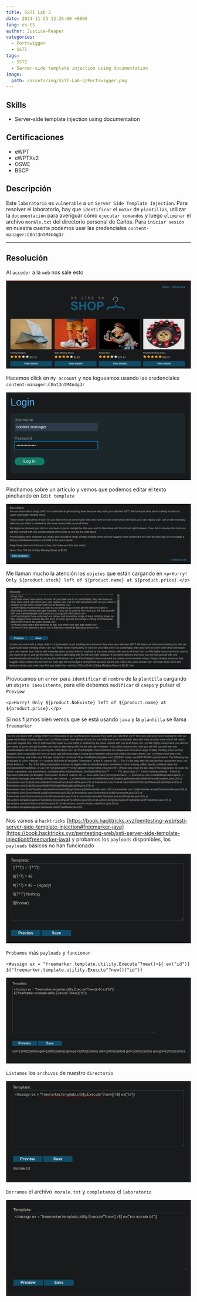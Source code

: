 ```yaml
---
title: SSTI Lab 3
date: 2024-11-23 12:26:00 +0800
lang: es-ES
author: Justice-Reaper
categories:
  - Portswigger
  - SSTI
tags:
  - SSTI
  - Server-side template injection using documentation
image:
  path: /assets/img/SSTI-Lab-3/Portswigger.png
---
```


## Skills

- Server-side template injection using documentation

## Certificaciones

- eWPT
- eWPTXv2
- OSWE
- BSCP
  
## Descripción

Este `laboratorio` es `vulnerable` a un `Server Side Template Injection`. Para resolver el laboratorio, hay que `identificar` el `motor` de `plantillas`, utilizar la `documentación` para averiguar cómo `ejecutar comandos` y luego `eliminar` el archivo `morale.txt` del directorio personal de Carlos. Para `iniciar sesión` en nuestra cuenta podemos usar las credenciales `content-manager:C0nt3ntM4n4g3r`

---
## Resolución

Al `acceder` a la `web` nos sale esto

![](/assets/img/SSTI-Lab-3/image_1.png)

Hacemos click en `My account` y nos logueamos usando las credenciales `content-manager:C0nt3ntM4n4g3r`

![](/assets/img/SSTI-Lab-3/image_2.png)

Pinchamos sobre un artículo y vemos que podemos editar el texto pinchando en `Edit template`

![](/assets/img/SSTI-Lab-3/image_3.png)

Me llaman mucho la atención los `objetos` que están cargando en `<p>Hurry! Only ${product.stock} left of ${product.name} at ${product.price}.</p>`

![](/assets/img/SSTI-Lab-3/image_4.png)

Provocamos un `error` para `identificar` el `nombre` de la `plantilla` cargando un `objeto inexistente`, para ello debemos `modificar` el `campo` y pulsar el `Preview`

```
<p>Hurry! Only ${product.NoExiste} left of ${product.name} at ${product.price}.</p>
```

Si nos fijamos bien vemos que se está usando `java` y la `plantilla` se llama `freemarker`

![](/assets/img/SSTI-Lab-3/image_5.png)

Nos vamos a `hacktricks` [https://book.hacktricks.xyz/pentesting-web/ssti-server-side-template-injection#freemarker-java](https://book.hacktricks.xyz/pentesting-web/ssti-server-side-template-injection#freemarker-java) y probamos los `payloads` disponibles, los `payloads` básicos no han funcionado

![](/assets/img/SSTI-Lab-3/image_6.png)

`Probamos` más `payloads` y `funcionan`

```
<#assign ex = "freemarker.template.utility.Execute"?new()>${ ex("id")}
${"freemarker.template.utility.Execute"?new()("id")}
```

![](/assets/img/SSTI-Lab-3/image_7.png)

`Listamos` los `archivos` de nuestro `directorio`

![](/assets/img/SSTI-Lab-3/image_8.png)

`Borramos` el archivo` morale.txt` y `completamos` el `laboratorio`

![](/assets/img/SSTI-Lab-3/image_9.png)
